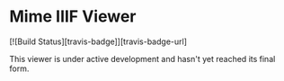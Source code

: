 # Mime IIIF Viewer
[![Build Status][travis-badge]][travis-badge-url]

This viewer is under active development and hasn't yet reached its final form.
